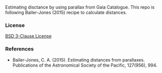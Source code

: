 Estimating disctance by using parallax from Gaia Catalogue.
This repo is following Bailer-Jones (2015) recipe to calculate distances.

### License
[BSD 3-Clause License](./LICENSE)

### References
- Bailer-Jones, C. A. (2015). Estimating distances from parallaxes. Publications of the Astronomical Society of the Pacific, 127(956), 994.